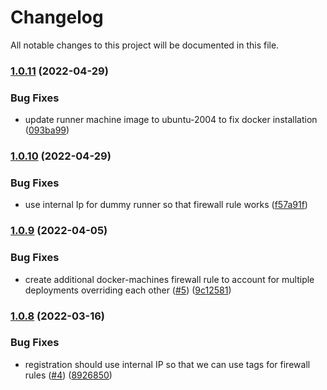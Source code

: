# Changelog

All notable changes to this project will be documented in this file.

### [1.0.11](https://github.com/DeimosCloud/terraform-google-gitlab-ci-runner/compare/v1.0.10...v1.0.11) (2022-04-29)


### Bug Fixes

* update runner machine image to ubuntu-2004 to fix docker installation ([093ba99](https://github.com/DeimosCloud/terraform-google-gitlab-ci-runner/commit/093ba995d1a67d73be76e365a06a4b5c8d2b93d6))

### [1.0.10](https://github.com/DeimosCloud/terraform-google-gitlab-ci-runner/compare/v1.0.9...v1.0.10) (2022-04-29)


### Bug Fixes

* use internal Ip for dummy runner so that firewall rule works ([f57a91f](https://github.com/DeimosCloud/terraform-google-gitlab-ci-runner/commit/f57a91fd66357ab7805db8efc142dad74cf72893))

### [1.0.9](https://github.com/DeimosCloud/terraform-google-gitlab-ci-runner/compare/v1.0.8...v1.0.9) (2022-04-05)


### Bug Fixes

* create additional  docker-machines firewall rule to account for multiple deployments overriding each other ([#5](https://github.com/DeimosCloud/terraform-google-gitlab-ci-runner/issues/5)) ([9c12581](https://github.com/DeimosCloud/terraform-google-gitlab-ci-runner/commit/9c125815248c4d2f79e871e835c1b1aeb0108d91))

### [1.0.8](https://github.com/DeimosCloud/terraform-google-gitlab-ci-runner/compare/v1.0.7...v1.0.8) (2022-03-16)


### Bug Fixes

* registration should use internal IP so that we can use tags for firewall rules ([#4](https://github.com/DeimosCloud/terraform-google-gitlab-ci-runner/issues/4)) ([8926850](https://github.com/DeimosCloud/terraform-google-gitlab-ci-runner/commit/8926850999fec929ca80664708dd95aacdd4e698))
